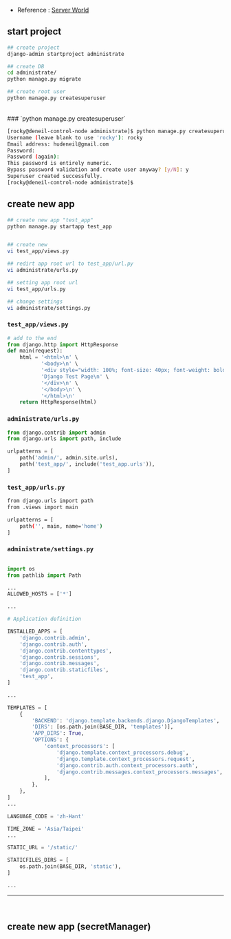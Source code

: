 
* Reference : [Server World](https://www.server-world.info/en/note?os=Rocky_Linux_8&p=python&f=3)

## start project
```bash
## create project
django-admin startproject administrate

## create DB
cd administrate/
python manage.py migrate

## create root user
python manage.py createsuperuser
```
<br>
### `python manage.py createsuperuser`

```bash
[rocky@deneil-control-node administrate]$ python manage.py createsuperuser
Username (leave blank to use 'rocky'): rocky
Email address: hudeneil@gmail.com
Password: 
Password (again): 
This password is entirely numeric.
Bypass password validation and create user anyway? [y/N]: y
Superuser created successfully.
[rocky@deneil-control-node administrate]$ 
```


## create new app

```bash
## create new app "test_app"
python manage.py startapp test_app


## create new
vi test_app/views.py

## redirt app root url to test_app/url.py 
vi administrate/urls.py

## setting app root url
vi test_app/urls.py

## change settings
vi administrate/settings.py
```

### `test_app/views.py`
```python
# add to the end
from django.http import HttpResponse
def main(request):
    html = '<html>\n' \
           '<body>\n' \
           '<div style="width: 100%; font-size: 40px; font-weight: bold; text-align: center;">\n' \
           'Django Test Page\n' \
           '</div>\n' \
           '</body>\n' \
           '</html>\n'
    return HttpResponse(html)

```

### `administrate/urls.py`
```python
from django.contrib import admin
from django.urls import path, include

urlpatterns = [
    path('admin/', admin.site.urls),
    path('test_app/', include('test_app.urls')),
]

```

### `test_app/urls.py`
```bash
from django.urls import path
from .views import main

urlpatterns = [
    path('', main, name='home')
]
```

### `administrate/settings.py`
```python

import os
from pathlib import Path

...
ALLOWED_HOSTS = ['*']

...

# Application definition

INSTALLED_APPS = [
    'django.contrib.admin',
    'django.contrib.auth',
    'django.contrib.contenttypes',
    'django.contrib.sessions',
    'django.contrib.messages',
    'django.contrib.staticfiles',
    'test_app',
]

...

TEMPLATES = [
    {
        'BACKEND': 'django.template.backends.django.DjangoTemplates',
        'DIRS': [os.path.join(BASE_DIR, 'templates')],
        'APP_DIRS': True,
        'OPTIONS': {
            'context_processors': [
                'django.template.context_processors.debug',
                'django.template.context_processors.request',
                'django.contrib.auth.context_processors.auth',
                'django.contrib.messages.context_processors.messages',
            ],
        },
    },
]
...

LANGUAGE_CODE = 'zh-Hant'

TIME_ZONE = 'Asia/Taipei'
...

STATIC_URL = '/static/'

STATICFILES_DIRS = [
    os.path.join(BASE_DIR, 'static'),
]

...
```
----

<br>

## create new app (secretManager)















